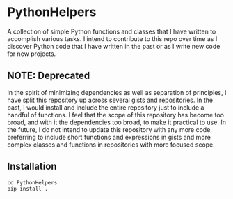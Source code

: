 # PythonHelpers

A collection of simple Python functions and classes that I have written to accomplish various tasks. I intend to contribute to this repo over time as I discover Python code that I have written in the past or as I write new code for new projects. 

## NOTE: Deprecated

In the spirit of minimizing dependencies as well as separation of principles, I have split this repository up across several gists and repositories. In the past, I would install and include the entire repository just to include a handful of functions. I feel that the scope of this repository has become too broad, and with it the dependencies too broad, to make it practical to use. In the future, I do not intend to update this repository with any more code, preferring to include short functions and expressions in gists and more complex classes and functions in repositories with more focused scope.

## Installation

```
cd PythonHelpers
pip install .
```